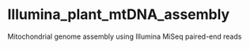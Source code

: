 # Illumina_plant_mtDNA_assembly
Mitochondrial genome assembly using Illumina MiSeq paired-end reads

